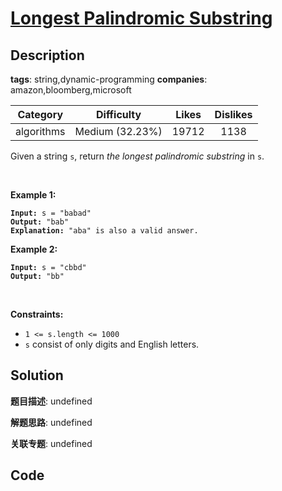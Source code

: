 # [Longest Palindromic Substring](https://leetcode.com/problems/longest-palindromic-substring/description/)

## Description

**tags**: string,dynamic-programming
**companies**: amazon,bloomberg,microsoft

| Category | Difficulty | Likes | Dislikes |
| :------: | :--------: | :---: | :------: |
| algorithms | Medium (32.23%) | 19712 | 1138 |

<p>Given a string <code>s</code>, return <em>the longest palindromic substring</em> in <code>s</code>.</p>

<p>&nbsp;</p>
<p><strong>Example 1:</strong></p>

<pre><code><strong>Input:</strong> s = &quot;babad&quot;
<strong>Output:</strong> &quot;bab&quot;
<strong>Explanation:</strong> &quot;aba&quot; is also a valid answer.</code></pre>

<p><strong>Example 2:</strong></p>

<pre><code><strong>Input:</strong> s = &quot;cbbd&quot;
<strong>Output:</strong> &quot;bb&quot;</code></pre>

<p>&nbsp;</p>
<p><strong>Constraints:</strong></p>

<ul>
	<li><code>1 &lt;= s.length &lt;= 1000</code></li>
	<li><code>s</code> consist of only digits and English letters.</li>
</ul>



## Solution

**题目描述**: undefined

**解题思路**: undefined

**关联专题**: undefined

## Code